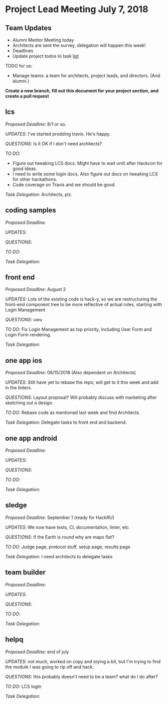 # Project Lead Meeting July 7, 2018
## Team Updates
* Alumni Mentor Meeting today
* Architects are sent the survey, delegation will happen this week!
* Deadlines
* Update project todos to task [list](https://blog.github.com/2014-04-28-task-lists-in-all-markdown-documents/)

TODO for us:
- Manage teams: a team for architects, project leads, and directors. (And alumni.)

**Create a new branch, fill out this document for your project section, and create a pull request**

## lcs

_Proposed Deadline_: 8/1 or so.

_UPDATES_: I've started prodding travis. He's happy.

_QUESTIONS_: Is it OK if I don't need architects?

_TO DO_:
 - Figure out tweaking LCS docs. Might have to wait until after Hackcon for good ideas.
 - I need to write some login docs. Also figure out docs on tweaking LCS for other hackathons.
 - Code coverage on Travis and we should be good.

_Task Delegation_:
Architects, plz.

## coding samples

_Proposed Deadline_:

_UPDATES_:

_QUESTIONS_:

_TO DO_:

_Task Delegation_:

## front end

_Proposed Deadline_: August 2

_UPDATES_:  Lots of the existing code is hack-y, so we are restructuring the front-end component tree to be more reflective of actual roles, starting with Login Management

_QUESTIONS_: uwu

_TO DO_: Fix Login Management as top priority, including User Form and Login Form rendering.

_Task Delegation_:

## one app ios

_Proposed Deadline_: 08/15/2018 (Also dependent on Architects)

_UPDATES_: Still have yet to rebase the repo, will get to it this week and add in the linters.

_QUESTIONS_: Layout proposal?  Will probably discuss with marketing after sketching out a design.

_TO DO_: Rebase code as mentioned last week and find Architects.

_Task Delegation_: Delegate tasks to front end and backend.

## one app android

_Proposed Deadline_:

_UPDATES_:

_QUESTIONS_:

_TO DO_:

_Task Delegation_:

## sledge

_Proposed Deadline_: September 1 (ready for HackRU)

_UPDATES_: We now have tests, CI, documentation, linter, etc.

_QUESTIONS_: If the Earth is round why are maps flat?

_TO DO_: Judge page, protocol stuff, setup page, results page

_Task Delegation_: I need architects to delegate tasks

## team builder

_Proposed Deadline_:

_UPDATES_:

_QUESTIONS_:

_TO DO_:

_Task Delegation_:

## helpq

_Proposed Deadline_:
end of july

_UPDATES_:
not much, worked on copy and stying a bit, but I'm trying to find
the module I was going to rip off and hack.

_QUESTIONS_:
this probably doesn't need to be a team? what do I do after?

_TO DO_:
LCS login

_Task Delegation_:

